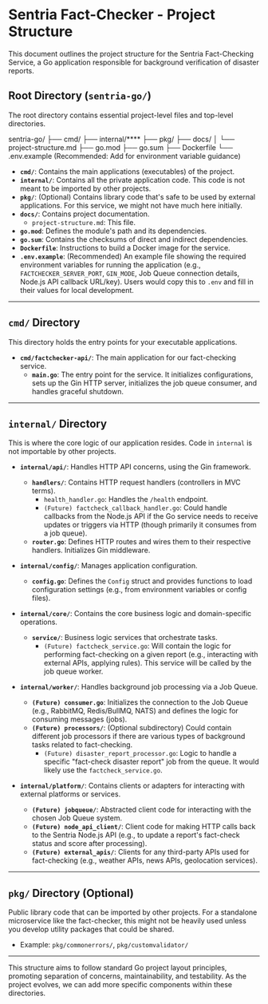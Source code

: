 # Sentria Fact-Checker - Project Structure

This document outlines the project structure for the Sentria Fact-Checking Service, a Go application responsible for background verification of disaster reports.

## Root Directory (`sentria-go/`)

The root directory contains essential project-level files and top-level directories.

sentria-go/
├── cmd/
├── internal/****
├── pkg/
├── docs/
│   └── project-structure.md
├── go.mod
├── go.sum
├── Dockerfile
└── .env.example         (Recommended: Add for environment variable guidance)

- **`cmd/`**: Contains the main applications (executables) of the project.
- **`internal/`**: Contains all the private application code. This code is not meant to be imported by other projects.
- **`pkg/`**: (Optional) Contains library code that's safe to be used by external applications. For this service, we might not have much here initially.
- **`docs/`**: Contains project documentation.
  - `project-structure.md`: This file.
- **`go.mod`**: Defines the module's path and its dependencies.
- **`go.sum`**: Contains the checksums of direct and indirect dependencies.
- **`Dockerfile`**: Instructions to build a Docker image for the service.
- **`.env.example`**: (Recommended) An example file showing the required environment variables for running the application (e.g., `FACTCHECKER_SERVER_PORT`, `GIN_MODE`, Job Queue connection details, Node.js API callback URL/key). Users would copy this to `.env` and fill in their values for local development.

---

## `cmd/` Directory

This directory holds the entry points for your executable applications.

- **`cmd/factchecker-api/`**: The main application for our fact-checking service.
  - **`main.go`**: The entry point for the service. It initializes configurations, sets up the Gin HTTP server, initializes the job queue consumer, and handles graceful shutdown.

---

## `internal/` Directory

This is where the core logic of our application resides. Code in `internal` is not importable by other projects.

- **`internal/api/`**: Handles HTTP API concerns, using the Gin framework.
  - **`handlers/`**: Contains HTTP request handlers (controllers in MVC terms).
    - `health_handler.go`: Handles the `/health` endpoint.
    - `(Future) factcheck_callback_handler.go`: Could handle callbacks from the Node.js API if the Go service needs to receive updates or triggers via HTTP (though primarily it consumes from a job queue).
  - **`router.go`**: Defines HTTP routes and wires them to their respective handlers. Initializes Gin middleware.

- **`internal/config/`**: Manages application configuration.
  - **`config.go`**: Defines the `Config` struct and provides functions to load configuration settings (e.g., from environment variables or config files).

- **`internal/core/`**: Contains the core business logic and domain-specific operations.
  - **`service/`**: Business logic services that orchestrate tasks.
    - `(Future) factcheck_service.go`: Will contain the logic for performing fact-checking on a given report (e.g., interacting with external APIs, applying rules). This service will be called by the job queue worker.

- **`internal/worker/`**: Handles background job processing via a Job Queue.
  - **`(Future) consumer.go`**: Initializes the connection to the Job Queue (e.g., RabbitMQ, Redis/BullMQ, NATS) and defines the logic for consuming messages (jobs).
  - **`(Future) processors/`**: (Optional subdirectory) Could contain different job processors if there are various types of background tasks related to fact-checking.
    - `(Future) disaster_report_processor.go`: Logic to handle a specific "fact-check disaster report" job from the queue. It would likely use the `factcheck_service.go`.

- **`internal/platform/`**: Contains clients or adapters for interacting with external platforms or services.
  - **`(Future) jobqueue/`**: Abstracted client code for interacting with the chosen Job Queue system.
  - **`(Future) node_api_client/`**: Client code for making HTTP calls back to the Sentria Node.js API (e.g., to update a report's fact-check status and score after processing).
  - **`(Future) external_apis/`**: Clients for any third-party APIs used for fact-checking (e.g., weather APIs, news APIs, geolocation services).

---

## `pkg/` Directory (Optional)

Public library code that can be imported by other projects. For a standalone microservice like the fact-checker, this might not be heavily used unless you develop utility packages that could be shared.

- Example: `pkg/commonerrors/`, `pkg/customvalidator/`

---

This structure aims to follow standard Go project layout principles, promoting separation of concerns, maintainability, and testability. As the project evolves, we can add more specific components within these directories.